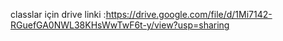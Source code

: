 classlar için drive linki :https://drive.google.com/file/d/1Mi7142-RGuefGA0NWL38KHsWwTwF6t-y/view?usp=sharing
